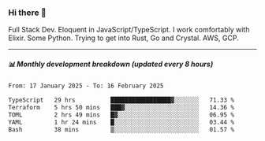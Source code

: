 ### Hi there 👋

Full Stack Dev. Eloquent in JavaScript/TypeScript. I work comfortably with Elixir. Some Python. Trying to get into Rust, Go and Crystal. AWS, GCP.

***

##### 📊 Monthly development breakdown (updated every 8 hours)

<!--START_SECTION:waka-->

```txt
From: 17 January 2025 - To: 16 February 2025

TypeScript   29 hrs          █████████████████▓░░░░░░░   71.33 %
Terraform    5 hrs 50 mins   ███▓░░░░░░░░░░░░░░░░░░░░░   14.36 %
TOML         2 hrs 49 mins   █▓░░░░░░░░░░░░░░░░░░░░░░░   06.95 %
YAML         1 hr 24 mins    █░░░░░░░░░░░░░░░░░░░░░░░░   03.44 %
Bash         38 mins         ▒░░░░░░░░░░░░░░░░░░░░░░░░   01.57 %
```

<!--END_SECTION:waka-->
